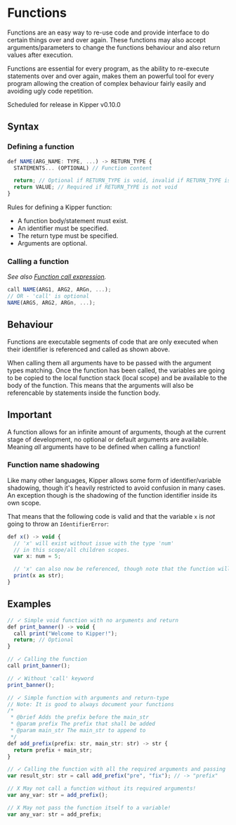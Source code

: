 # Functions

Functions are an easy way to re-use code and provide interface to do certain things over and over again. These functions
may also accept arguments/parameters to change the functions behaviour and also return values after execution.

Functions are essential for every program, as the ability to re-execute statements over and over again, makes them an
powerful tool for every program allowing the creation of complex behaviour fairly easily and avoiding ugly code
repetition.

<p class="red-highlight-text">
  Scheduled for release in Kipper v0.10.0
</p>

## Syntax

### Defining a function

```ts
def NAME(ARG_NAME: TYPE, ...) -> RETURN_TYPE {
  STATEMENTS... (OPTIONAL) // Function content

  return; // Optional if RETURN_TYPE is void, invalid if RETURN_TYPE is not void
  return VALUE; // Required if RETURN_TYPE is not void
}
```

Rules for defining a Kipper function:

- A function body/statement must exist.
- An identifier must be specified.
- The return type must be specified.
- Arguments are optional.

### Calling a function

_See also [Function call expression](./expressions.html)._

```ts
call NAME(ARG1, ARG2, ARGn, ...);
// OR - 'call' is optional
NAME(ARGS, ARG2, ARGn, ...);
```

## Behaviour

Functions are executable segments of code that are only executed when their identifier is referenced and called as shown above.

When calling them all arguments have to be passed with the argument types matching. Once the function has been called,
the variables are going to be copied to the local function stack (local scope) and be available to the body of the function.
This means that the arguments will also be referencable by statements inside the function body.

<div class="red-highlight-text">
  <h2>Important</h2>
  <p>
    A function allows for an infinite amount of arguments, though at the current stage of development, no optional or
    default arguments are available. Meaning <em>all</em> arguments have to be defined when calling a function!
  </p>
</div>

### Function name shadowing

Like many other languages, Kipper allows some form of identifier/variable shadowing, though it's heavily restricted to
avoid confusion in many cases. An exception though is the shadowing of the function identifier inside its own scope.

That means that the following code is valid and that the variable `x` is _not_ going to throw an `IdentifierError`:

```ts
def x() -> void {
  // 'x' will exist without issue with the type 'num'
  // in this scope/all children scopes.
  var x: num = 5;

  // 'x' can also now be referenced, though note that the function will keep being shadowed
  print(x as str);
}
```

## Examples

```ts
// ✓ Simple void function with no arguments and return
def print_banner() -> void {
  call print("Welcome to Kipper!");
  return; // Optional
}

// ✓ Calling the function
call print_banner();

// ✓ Without 'call' keyword
print_banner();

// ✓ Simple function with arguments and return-type
// Note: It is good to always document your functions
/*
 * @brief Adds the prefix before the main_str
 * @param prefix The prefix that shall be added
 * @param main_str The main_str to append to
 */
def add_prefix(prefix: str, main_str: str) -> str {
  return prefix + main_str;
}

// ✓ Calling the function with all the required arguments and passing the result to a variable
var result_str: str = call add_prefix("pre", "fix"); // -> "prefix"

// X May not call a function without its required arguments!
var any_var: str = add_prefix();

// X May not pass the function itself to a variable!
var any_var: str = add_prefix;
```
